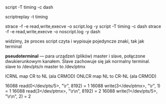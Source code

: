 script -T timing -c dash

scriptreplay -t timing

strace -f -e read,write,execve -o script.log -y script -T timing -c dash
strace -f -e read,write,execve -o noscript.log -y dash

widzimy, że proces script czyta i wypisuje pojedyncze znaki, tak jak terminal

**pseudoterminal** — para urządzeń (plików) master i slave, połączone dwukierunkowym kanałem.
Slave zachowuje się jak normalny terminal.
slave to /dev/pts/n
master to /dev/ptmx

ICRNL    map CR to NL (ala CRMOD)
ONLCR    map NL to CR-NL (ala CRMOD)

16088 read(0</dev/pts/5>, "\r", 8192)   = 1
16088 write(3</dev/ptmx>, "\r", 1)      = 1
16088 read(3</dev/ptmx>, "\r\n", 8192)  = 2
16088 write(1</dev/pts/5>, "\r\n", 2)   = 2

